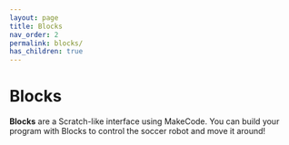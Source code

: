 ```yaml
---
layout: page
title: Blocks
nav_order: 2
permalink: blocks/
has_children: true
---
```


# Blocks

**Blocks** are a Scratch-like interface using MakeCode. You can build your program with Blocks to control the soccer robot and move it around!
